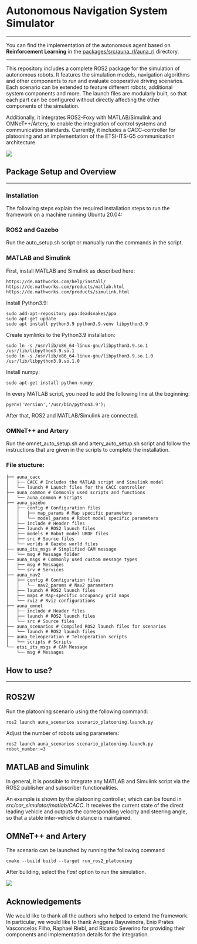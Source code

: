 # Autonomous Navigation System Simulator
___
You can find the implementation of the autonomous agent based on **Reinforcement Learning** in the [packages/src/auna_rl/auna_rl](packages/src/auna_rl/auna_rl) directory.
___
This repository includes a complete ROS2 package for the simulation of autonomous robots. It features the simulation models, navigation algorithms and other components to run and evaluate cooperative driving scenarios. Each scenario can be extended to feature different robots, additional system components and more. The launch files are modularly built, so that each part can be configured without directly affecting the other components of the simulation.

Additionally, it integrates ROS2-Foxy with MATLAB/Simulink and OMNeT++/Artery, to enable the integration of control systems and communication standards. Currently, it includes a CACC-controller for platooning and an implementation of the ETSI-ITS-G5 communication architecture.

![](https://github.com/HarunTeper/AuNa/blob/main/media/gazeboSimulation.gif)

## Package Setup and Overview
___
### Installation

The following steps explain the required installation steps to run the framework on a machine running Ubuntu 20.04:

### ROS2 and Gazebo

Run the auto_setup.sh script or manually run the commands in the script.
    
### MATLAB and Simulink

First, install MATLAB and Simulink as described here:

    https://de.mathworks.com/help/install/
    https://de.mathworks.com/products/matlab.html
    https://de.mathworks.com/products/simulink.html

Install Python3.9:

    sudo add-apt-repository ppa:deadsnakes/ppa
    sudo apt-get update
    sudo apt install python3.9 python3.9-venv libpython3.9
    
Create symlinks to the Python3.9 installation:

    sudo ln -s /usr/lib/x86_64-linux-gnu/libpython3.9.so.1 /usr/lib/libpython3.9.so.1
    sudo ln -s /usr/lib/x86_64-linux-gnu/libpython3.9.so.1.0 /usr/lib/libpython3.9.so.1.0
    
Install numpy:

    sudo apt-get install python-numpy
    
In every MATLAB script, you need to add the following line at the beginning:
    
    pyenv('Version','/usr/bin/python3.9');
    
After that, ROS2 and MATLAB/Simulink are connected.

### OMNeT++ and Artery

Run the omnet_auto_setup.sh and artery_auto_setup.sh script and follow the instructions that are given in the scripts to complete the installation.

### File stucture:
```
├── auna_cacc
│   ├── CACC # Includes the MATLAB script and Simulink model
│   └── launch # Launch files for the CACC controller
├── auna_common # Commonly used scripts and functions
│   └── auna_common # Scripts
├── auna_gazebo
│   ├── config # Configuration files
│   │   ├── map_params # Map specific parameters
│   │   └── model_params # Robot model specific parameters
│   ├── include # Header files
│   ├── launch # ROS2 launch files
│   ├── models # Robot model URDF files
│   ├── src # Source files
│   └── worlds # Gazebo world files
├── auna_its_msgs # Simplified CAM message
│   └── msg # Message folder
├── auna_msgs # Commonly used custom message types
│   ├── msg # Messages
│   └── srv # Services
├── auna_nav2
│   ├── config # Configuration files
│   │   └── nav2_params # Nav2 parameters
│   ├── launch # ROS2 launch files
│   ├── maps # Map-specific occupancy grid maps
│   └── rviz # Rviz configurations
├── auna_omnet
│   ├── include # Header files
│   ├── launch # ROS2 launch files
│   └── src # Source files
├── auna_scenarios # Compiled ROS2 launch files for scenarios
│   └── launch # ROS2 launch files
├── auna_teleoperation # Teleoperation scripts
│   └── scripts # Scripts
└── etsi_its_msgs # CAM Message
    └── msg # Messages
```
	
## How to use?
___
## ROS2W
    
Run the platooning scenario using the following command:

    ros2 launch auna_scenarios scenario_platooning.launch.py

Adjust the number of robots using parameters:

    ros2 launch auna_scenarios scenario_platooning.launch.py robot_number:=3
    
## MATLAB and Simulink

In general, it is possible to integrate any MATLAB and Simulink script via the ROS2 publisher and subscriber functionalities.

An example is shown by the platooning controller, which can be found in *src/car_simulator/matlab/CACC*. It receives the current state of the direct leading vehicle and outputs the corresponding velocity and steering angle, so that a stable inter-vehicle distance is maintained.

## OMNeT++ and Artery

The scenario can be launched by running the following command

    cmake --build build --target run_ros2_platooning

After building, select the *Fast* option to run the simulation.

![](https://github.com/HarunTeper/AuNa/blob/main/media/omnetSimulation.gif)

## Acknowledgements

We would like to thank all the authors who helped to extend the framework. In particular, we would like to thank Anggera Bayuwindra, Enio Prates Vasconcelos Filho, Raphael Riebl, and Ricardo Severino for providing their components and implementation details for the integration.
